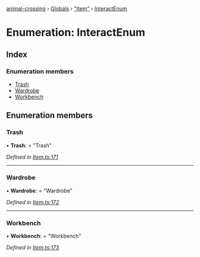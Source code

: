 [animal-crossing](../README.md) › [Globals](../globals.md) › ["Item"](../modules/_item_.md) › [InteractEnum](_item_.interactenum.md)

# Enumeration: InteractEnum

## Index

### Enumeration members

* [Trash](_item_.interactenum.md#trash)
* [Wardrobe](_item_.interactenum.md#wardrobe)
* [Workbench](_item_.interactenum.md#workbench)

## Enumeration members

###  Trash

• **Trash**: = "Trash"

*Defined in [Item.ts:171](https://github.com/Norviah/animal-crossing/blob/1f4a387/module/types/Item.ts#L171)*

___

###  Wardrobe

• **Wardrobe**: = "Wardrobe"

*Defined in [Item.ts:172](https://github.com/Norviah/animal-crossing/blob/1f4a387/module/types/Item.ts#L172)*

___

###  Workbench

• **Workbench**: = "Workbench"

*Defined in [Item.ts:173](https://github.com/Norviah/animal-crossing/blob/1f4a387/module/types/Item.ts#L173)*
